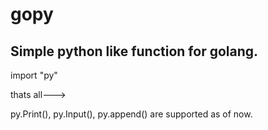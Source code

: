 # gopy

## Simple python like function for golang.

import "py"

thats all---> 

py.Print(),
py.Input(), 
py.append()
are supported as of now.
